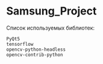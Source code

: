 # Samsung_Project

Список используемых библиотек:
```
PyQt5
tensorflow
opencv-python-headless
opencv-contrib-python
```

